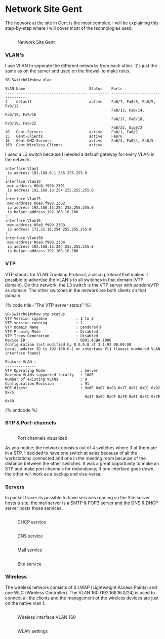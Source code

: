 # Network Site Gent

The network at the site in Gent is the most complex. I will be explaining this step-by-step where I will cover most of the technologies used.

<figure><img src="../.gitbook/assets/Network_Gent.png" alt=""><figcaption><p>Network Site Gent</p></figcaption></figure>

### VLAN's

I use VLAN to seperate the different networks from each other. It's just the same as on the server and used on the firewall to make rules.

```
SR-Switch01#show vlan

VLAN Name                             Status    Ports
---- -------------------------------- --------- -------------------------------
1    default                          active    Fa0/7, Fa0/8, Fa0/9, Fa0/12
                                                Fa0/13, Fa0/14, Fa0/15, Fa0/16
                                                Fa0/17, Fa0/18, Fa0/19, Fa0/22
                                                Fa0/23, Gig0/2
10   Gent-Servers                     active    Fa0/1, Fa0/2
15   Gent-Clients                     active    Fa0/6
16   Gent-DMZ-Servers                 active    Fa0/3, Fa0/4, Fa0/5
160  Gent-Wireless-Clients            active    
```

I used a L3 switch because I needed a default gateway for every VLAN in the network.

```
interface Vlan1
 ip address 192.168.0.1 255.255.255.0
!
interface Vlan10
 mac-address 00e0.f990.2301
 ip address 192.168.10.254 255.255.255.0
!
interface Vlan15
 mac-address 00e0.f990.2302
 ip address 192.168.15.254 255.255.255.0
 ip helper-address 192.168.10.100
!
interface Vlan16
 mac-address 00e0.f990.2303
 ip address 172.21.16.254 255.255.255.0
!
interface Vlan160
 mac-address 00e0.f990.2304
 ip address 192.168.16.254 255.255.255.0
 ip helper-address 192.168.10.100
```

### VTP

VTP stands for VLAN Trunking Protocol, a cisco protocol that makes it possible to advertise the VLAN's to all switches in that domain (VTP domain). On this network, the L3 switch is the VTP server with pandoraVTP as domain. The other switches in the network are both clients on that domain.

{% code title="The VTP server status" %}
```
SR-Switch01#show vtp status 
VTP Version capable             : 1 to 2
VTP version running             : 1
VTP Domain Name                 : pandoraVTP
VTP Pruning Mode                : Disabled
VTP Traps Generation            : Disabled
Device ID                       : 0001.43BA.1000
Configuration last modified by 0.0.0.0 at 3-1-93 00:00:00
Local updater ID is 192.168.0.1 on interface Vl1 (lowest numbered VLAN interface found)

Feature VLAN : 
--------------
VTP Operating Mode                : Server
Maximum VLANs supported locally   : 1005
Number of existing VLANs          : 9
Configuration Revision            : 91
MD5 digest                        : 0x6E 0x87 0x88 0x7F 0x71 0xD1 0x92 0x75 
                                    0x37 0x9C 0xCF 0x7B 0xE1 0xEC 0xCE 0x60 
```
{% endcode %}

### STP & Port-channels

<figure><img src="../.gitbook/assets/Network_Gent_STP.jpg" alt=""><figcaption><p>Port channels vizualized</p></figcaption></figure>

As you notice; the network consists out of 4 switches where 3 of them are in a STP. I decided to have one switch at sales because of all the workstations connected and one in the meeting room because of the distance between the other switches. It was a great opportunity to make an STP and make port channels for redundancy; if one interface goes down, the other will work as a backup and vise-versa.

### Servers

In packet tracer its possible to have services running so the Site server hosts a site, the mail server is a SMTP & POP3 server and the DNS & DHCP server hosts those services.

<div>

<figure><img src="../.gitbook/assets/Network_Gent_DHCP.png" alt=""><figcaption><p>DHCP service</p></figcaption></figure>

 

<figure><img src="../.gitbook/assets/Network_Gent_DNS.png" alt=""><figcaption><p>DNS service</p></figcaption></figure>

</div>

<div>

<figure><img src="../.gitbook/assets/Network_Gent_Mail.png" alt=""><figcaption><p>Mail service</p></figcaption></figure>

 

<figure><img src="../.gitbook/assets/Network_Gent_Site.png" alt=""><figcaption><p>Site service</p></figcaption></figure>

</div>

### Wireless

The wireless network consists of 3 LWAP (Lightweight Access Points) and one WLC (Wireless Controller). The VLAN 160 (192.168.16.0/24) is used  to connect all the clients and the management of the wireless devices are just on the native vlan 1.

<figure><img src="../.gitbook/assets/Network_Gent_W_Interface.png" alt=""><figcaption><p>Wireless interface VLAN 160</p></figcaption></figure>

<figure><img src="../.gitbook/assets/Network_Gent_W_.png" alt=""><figcaption><p>WLAN settings</p></figcaption></figure>

